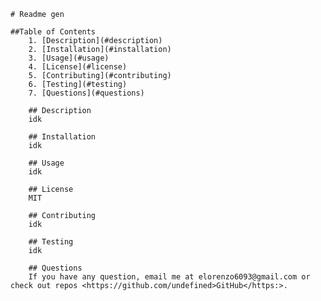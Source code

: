 
    # Readme gen
        
    ##Table of Contents
        1. [Description](#description)
        2. [Installation](#installation)
        3. [Usage](#usage)
        4. [License](#license)
        5. [Contributing](#contributing)
        6. [Testing](#testing)
        7. [Questions](#questions)
        
        ## Description
        idk
       
        ## Installation
        idk
        
        ## Usage
        idk
       
        ## License 
        MIT
        
        ## Contributing 
        idk
        
        ## Testing 
        idk
        
        ## Questions
        If you have any question, email me at elorenzo6093@gmail.com or check out repos <https://github.com/undefined>GitHub</https:>.
    